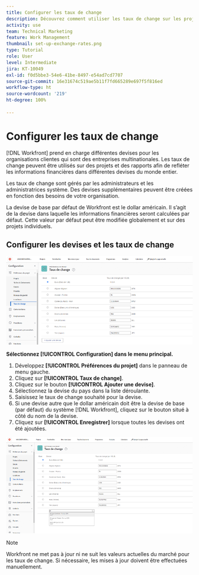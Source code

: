 ```yaml
---
title: Configurer les taux de change
description: Découvrez comment utiliser les taux de change sur les projets et les rapports pour refléter les informations financières dans différentes devises du monde entier.
activity: use
team: Technical Marketing
feature: Work Management
thumbnail: set-up-exchange-rates.png
type: Tutorial
role: User
level: Intermediate
jira: KT-10049
exl-id: f0d5bbe3-54e6-41be-8497-e54ad7cd7707
source-git-commit: 16e31674c519ae5b11f7fd665289e697f5f816ed
workflow-type: ht
source-wordcount: '219'
ht-degree: 100%

---
```


# Configurer les taux de change

[!DNL Workfront] prend en charge différentes devises pour les organisations clientes qui sont des entreprises multinationales. Les taux de change peuvent être utilisés sur des projets et des rapports afin de refléter les informations financières dans différentes devises du monde entier.

Les taux de change sont gérés par les administrateurs et les administratrices système. Des devises supplémentaires peuvent être créées en fonction des besoins de votre organisation.

La devise de base par défaut de Workfront est le dollar américain. Il s’agit de la devise dans laquelle les informations financières seront calculées par défaut. Cette valeur par défaut peut être modifiée globalement et sur des projets individuels.

## Configurer les devises et les taux de change

![Image de la sélection des taux de change.](assets/setting-up-finances-4.png)

**Sélectionnez [!UICONTROL Configuration] dans le menu principal.**

1. Développez **[!UICONTROL Préférences du projet]** dans le panneau de menu gauche.
1. Cliquez sur **[!UICONTROL Taux de change]**.
1. Cliquez sur le bouton **[!UICONTROL Ajouter une devise]**.
1. Sélectionnez la devise du pays dans la liste déroulante.
1. Saisissez le taux de change souhaité pour la devise.
1. Si une devise autre que le dollar américain doit être la devise de base (par défaut) du système [!DNL Workfront], cliquez sur le bouton situé à côté du nom de la devise.
1. Cliquez sur **[!UICONTROL Enregistrer]** lorsque toutes les devises ont été ajoutées.

![Image de l’ajout d’une devise à la liste des taux de change](assets/setting-up-finances-5.png)

>[!NOTE]
>
>Workfront ne met pas à jour ni ne suit les valeurs actuelles du marché pour les taux de change. Si nécessaire, les mises à jour doivent être effectuées manuellement.
